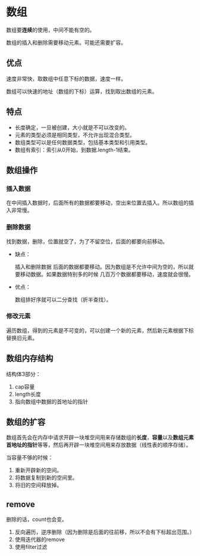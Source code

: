 # 数组

数组要**连续**的使用，中间不能有空的。

数组的插入和删除需要移动元素。可能还需要扩容。

## 优点

速度非常快，取数组中任意下标的数据，速度一样。

数组可以快速的地址（数组的下标）运算，找到取出数组的元素。

## 特点

- 长度确定，一旦被创建，大小就是不可以改变的。
- 元素的类型必须是相同类型，不允许出现混合类型。
- 数组类型可以是任何数据类型，包括基本类型和引用类型。
- 数组有索引：索引从0开始，到数据.length-1结束。

## 数组操作

### 插入数据 

在中间插入数据时，后面所有的数据都要移动，空出来位置去插入。所以数组的插入非常慢。

### 删除数据

找到数据，删除，位置就空了，为了不留空位，后面的都要向前移动。

- 缺点：

  插入和删除数据 后面的数据都要移动。因为数组是不允许中间为空的，所以就要移动数据。如果数据特别多的时候 几百万个数据都要移动，速度就会很慢。

- 优点：

  数组排好序就可以二分查找（折半查找）。

### 修改元素

遍历数组，得到的元素是不可变的，可以创建一个新的元素，然后新元素根据下标替换旧元素。

## 数组内存结构

结构体3部分：

1. cap容量
2. length长度
3. 指向数组中数据的首地址的指针

## 数组的扩容

数组首先会在内存中请求开辟一块堆空间用来存储数组的**长度**，**容量**以及**数组元素首地址的指针**等等，然后再开辟一块堆空间用来存放数据（线性表的顺序存储）。

当容量不够的时候：

1. 重新开辟新的空间。
2. 将数据复制到新的空间里。
3. 将旧的空间释放掉。

## remove

删除的话，count也会变。

1. 反向遍历，逆序删除（因为删除是后面的往前移，所以不会有下标超出范围。）
2. 使用迭代器的remove
3. 使用filter过滤
